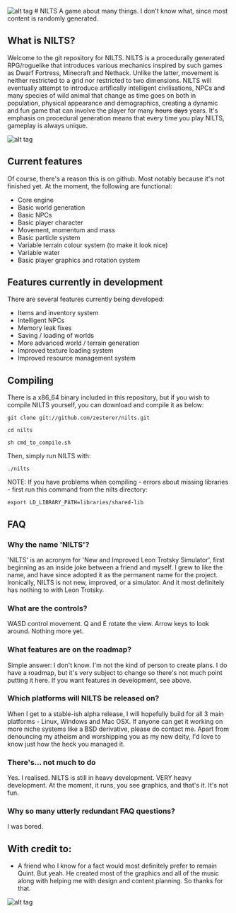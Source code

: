 ![alt tag](https://raw.githubusercontent.com/zesterer/nilts/master/documents/nilts-sign-small.png "Possibly the NILTS title graphic.") # NILTS
A game about many things. I don't know what, since most content is randomly generated.

## What is NILTS?

Welcome to the git repository for NILTS. NILTS is a procedurally generated RPG/roguelike that introduces various mechanics inspired by such games as Dwarf Fortress, Minecraft and Nethack. Unlike the latter, movement is neither restricted to a grid nor restricted to two dimensions. NILTS will eventually attempt to introduce artifically intelligent civilisations, NPCs and many species of wild animal that change as time goes on both in population, physical appearance and demographics, creating a dynamic and fun game that can involve the player for many ~~hours~~ ~~days~~ years. It's emphasis on procedural generation means that every time you play NILTS, gameplay is always unique.

![alt tag](https://raw.githubusercontent.com/zesterer/nilts/master/documents/screenshots/2014-01-21.png)

## Current features

Of course, there's a reason this is on github. Most notably because it's not finished yet. At the moment, the following are functional:

- Core engine
- Basic world generation
- Basic NPCs
- Basic player character
- Movement, momentum and mass
- Basic particle system
- Variable terrain colour system (to make it look nice)
- Variable water
- Basic player graphics and rotation system

## Features currently in development

There are several features currently being developed:

- Items and inventory system
- Intelligent NPCs
- Memory leak fixes
- Saving / loading of worlds
- More advanced world / terrain generation
- Improved texture loading system
- Improved resource management system

## Compiling

There is a x86_64 binary included in this repository, but if you wish to compile NILTS yourself, you can download and compile it as below:

`git clone git://github.com/zesterer/nilts.git`

`cd nilts`

`sh cmd_to_compile.sh`

Then, simply run NILTS with:

`./nilts`

NOTE: If you have problems when compiling - errors about missing libraries - first run this command from the nilts directory:

`export LD_LIBRARY_PATH=libraries/shared-lib`

## FAQ

### Why the name 'NILTS'?

'NILTS' is an acronym for 'New and Improved Leon Trotsky Simulator', first beginning as an inside joke between a friend and myself. I grew to like the name, and have since adopted it as the permanent name for the project. Ironically, NILTS is not new, improved, or a simulator. And it most definitely has nothing to with Leon Trotsky.

### What are the controls?

WASD control movement. Q and E rotate the view. Arrow keys to look around. Nothing more yet.

### What features are on the roadmap?

Simple answer: I don't know. I'm not the kind of person to create plans. I do have a roadmap, but it's very subject to change so there's not much point putting it here. If you want features in development, see above.

### Which platforms will NILTS be released on?

When I get to a stable-ish alpha release, I will hopefully build for all 3 main platforms - Linux, Windows and Mac OSX. If anyone can get it working on more niche systems like a BSD derivative, please do contact me. Apart from denouncing my atheism and worshipping you as my new deity, I'd love to know just how the heck you managed it.

### There's... not much to do

Yes. I realised. NILTS is still in heavy development. VERY heavy development. At the moment, it runs, you see graphics, and that's it. It's not fun.

### Why so many utterly redundant FAQ questions?

I was bored.


## With credit to:
- A friend who I know for a fact would most definitely prefer to remain Quint. But yeah. He created most of the graphics and all of the music along with helping me with design and content planning. So thanks for that.

![alt tag](https://raw.githubusercontent.com/zesterer/nilts/master/documents/nilts.png)
